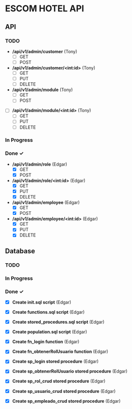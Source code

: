 # ESCOM HOTEL API

## API

### TODO

- **/api/v1/admin/customer** (Tony)
    - [ ] GET
    - [ ] POST
- **/api/v1/admin/customer/\<int:id\>** (Tony)
    - [ ] GET
    - [ ] PUT
    - [ ] DELETE
- **/api/v1/admin/module** (Tony)
    - [ ] GET
    - [ ] POST
- [ ] **/api/v1/admin/module/\<int:id\>** (Tony)
    - [ ] GET
    - [ ] PUT
    - [ ] DELETE
### In Progress

### Done ✓
- **/api/v1/admin/role** (Edgar)
    - [x] GET
    - [x] POST
- **/api/v1/admin/role/\<int:id\>** (Edgar)
    - [x] GET
    - [x] PUT
    - [x] DELETE
- **/api/v1/admin/employee** (Edgar)
    - [x] GET
    - [x] POST
- **/api/v1/admin/employee/\<int:id\>** (Edgar)
    - [x] GET
    - [X] PUT
    - [x] DELETE

## Database

### TODO

### In Progress

### Done ✓
- [x] **Create init.sql script** (Edgar)
- [x] **Create functions.sql script** (Edgar)
- [x] **Create stored_procedures.sql script** (Edgar)
- [x] **Create population.sql script** (Edgar)
- [x] **Create fn_login function** (Edgar)
- [x] **Create fn_obtenerRolUsuario function** (Edgar)
- [x] **Create sp_login stored procedure** (Edgar)
- [x] **Create sp_obtenerRolUsuario stored procedure** (Edgar)
- [x] **Create sp_rol_crud stored procedure** (Edgar)
- [x] **Create sp_usuario_crud stored procedure** (Edgar)
- [x] **Create sp_empleado_crud stored procedure** (Edgar)

